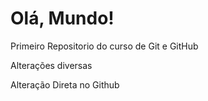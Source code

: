 # Olá, Mundo!
 Primeiro Repositorio do curso de Git e GitHub
 
 Alterações diversas
 
 Alteração Direta no Github
